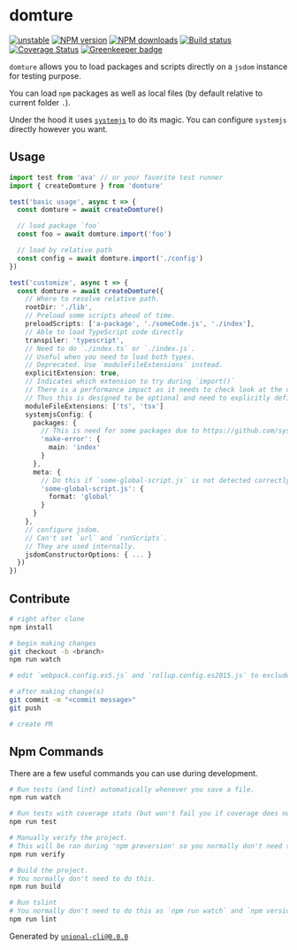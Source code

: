 # domture

[![unstable][unstable-image]][unstable-url]
[![NPM version][npm-image]][npm-url]
[![NPM downloads][downloads-image]][downloads-url]
[![Build status][travis-image]][travis-url]
[![Coverage Status][coveralls-image]][coveralls-url]
[![Greenkeeper badge](https://badges.greenkeeper.io/unional/domture.svg)](https://greenkeeper.io/)

`domture` allows you to load packages and scripts directly on a `jsdom` instance for testing purpose.

You can load `npm` packages as well as local files (by default relative to current folder `.`).

Under the hood it uses [`systemjs`](https://github.com/systemjs/systemjs) to do its magic.
You can configure `systemjs` directly however you want.

## Usage

```ts
import test from 'ava' // or your favorite test runner
import { createDomture } from 'domture'

test('basic usage', async t => {
  const domture = await createDomture()

  // load package `foo`
  const foo = await domture.import('foo')

  // load by relative path
  const config = await domture.import('./config')
})

test('customize', async t => {
  const domture = await createDomture({
    // Where to resolve relative path.
    rootDir: './lib',
    // Preload some scripts ahead of time.
    preloadScripts: ['a-package', './someCode.js', './index'],
    // Able to load TypeScript code directly
    transpiler: 'typescript',
    // Need to do `./index.ts` or `./index.js`.
    // Useful when you need to load both types.
    // Deprecated. Use `moduleFileExtensions` instead.
    explicitExtension: true,
    // Indicates which extension to try during `import()`
    // There is a performance impact as it needs to check look at the disk for each extension.
    // Thus this is designed to be optional and need to explicitly defined.
    moduleFileExtensions: ['ts', 'tsx']
    systemjsConfig: {
      packages: {
        // This is need for some packages due to https://github.com/systemjs/systemjs/issues/1603
        'make-error': {
          main: 'index'
        }
      },
      meta: {
        // Do this if `some-global-script.js` is not detected correctly as global script when using `import()`.
        'some-global-script.js': {
          format: 'global'
        }
      }
    },
    // configure jsdom.
    // Can't set `url` and `runScripts`.
    // They are used internally.
    jsdomConstructorOptions: { ... }
  })
})
```

## Contribute

```sh
# right after clone
npm install

# begin making changes
git checkout -b <branch>
npm run watch

# edit `webpack.config.es5.js` and `rollup.config.es2015.js` to exclude dependencies for the bundle if needed

# after making change(s)
git commit -m "<commit message>"
git push

# create PR
```

## Npm Commands

There are a few useful commands you can use during development.

```sh
# Run tests (and lint) automatically whenever you save a file.
npm run watch

# Run tests with coverage stats (but won't fail you if coverage does not meet criteria)
npm run test

# Manually verify the project.
# This will be ran during 'npm preversion' so you normally don't need to run this yourself.
npm run verify

# Build the project.
# You normally don't need to do this.
npm run build

# Run tslint
# You normally don't need to do this as `npm run watch` and `npm version` will automatically run lint for you.
npm run lint
```

Generated by [`unional-cli@0.0.0`](https://github.com/unional/unional-cli)

[unstable-image]: http://badges.github.io/stability-badges/dist/unstable.svg
[unstable-url]: http://github.com/badges/stability-badges
[npm-image]: https://img.shields.io/npm/v/domture.svg?style=flat
[npm-url]: https://npmjs.org/package/domture
[downloads-image]: https://img.shields.io/npm/dm/domture.svg?style=flat
[downloads-url]: https://npmjs.org/package/domture
[travis-image]: https://img.shields.io/travis/unional/domture.svg?style=flat
[travis-url]: https://travis-ci.org/unional/domture
[coveralls-image]: https://coveralls.io/repos/github/unional/domture/badge.svg
[coveralls-url]: https://coveralls.io/github/unional/domture
